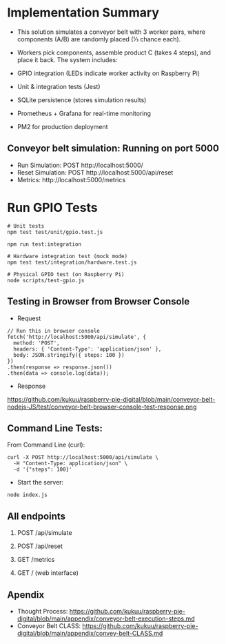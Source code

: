 # Implementation Summary

- This solution simulates a conveyor belt with 3 worker pairs, where components (A/B) are randomly placed (⅓ chance each). 

- Workers pick components, assemble product C (takes 4 steps), and place it back. The system includes:

- GPIO integration (LEDs indicate worker activity on Raspberry Pi)

- Unit & integration tests (Jest)

- SQLite persistence (stores simulation results)

- Prometheus + Grafana for real-time monitoring

- PM2 for production deployment


## Conveyor belt simulation:  Running on port 5000

- Run Simulation: POST http://localhost:5000/
- Reset Simulation: POST http://localhost:5000/api/reset
- Metrics: http://localhost:5000/metrics

# Run GPIO Tests

```
# Unit tests
npm test test/unit/gpio.test.js

npm run test:integration

# Hardware integration test (mock mode)
npm test test/integration/hardware.test.js

# Physical GPIO test (on Raspberry Pi)
node scripts/test-gpio.js
```

## Testing in Browser from Browser Console

- Request
```
// Run this in browser console
fetch('http://localhost:5000/api/simulate', {
  method: 'POST',
  headers: { 'Content-Type': 'application/json' },
  body: JSON.stringify({ steps: 100 })
})
.then(response => response.json())
.then(data => console.log(data));
```

- Response

https://github.com/kukuu/raspberry-pie-digital/blob/main/conveyor-belt-nodejs-JS/test/conveyor-belt-browser-console-test-response.png

## Command Line Tests:

From Command Line (curl):

```
curl -X POST http://localhost:5000/api/simulate \
  -H "Content-Type: application/json" \
  -d '{"steps": 100}'

```

- Start the server:

```
node index.js

```


## All endpoints

1. POST /api/simulate

2. POST /api/reset

3. GET /metrics

4. GET / (web interface)

## Apendix

- Thought Process: https://github.com/kukuu/raspberry-pie-digital/blob/main/appendix/conveyor-belt-execution-steps.md
- Conveyor Belt CLASS: https://github.com/kukuu/raspberry-pie-digital/blob/main/appendix/convey-belt-CLASS.md
